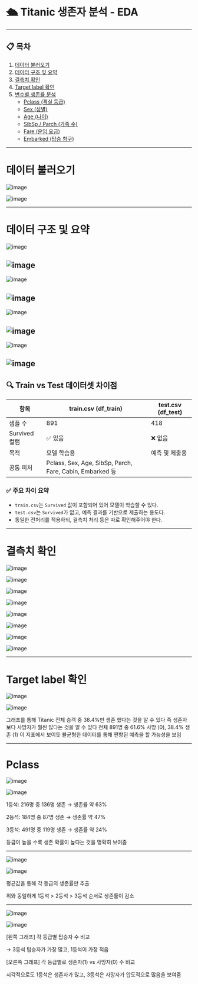 # 🛳 Titanic 생존자 분석 - EDA


---

## 📋 목차

1. [데이터 불러오기](#1-데이터-불러오기)  
2. [데이터 구조 및 요약](#2-데이터-구조-및-요약)  
3. [결측치 확인](#3-결측치-확인)
4. [Target label 확인](#3-Target-label-확인)
5. [변수별 생존률 분석](#4-변수별-생존률-분석)  
   - [Pclass (객실 등급)](#pclass-객실-등급)  
   - [Sex (성별)](#sex-성별)  
   - [Age (나이)](#age-나이)  
   - [SibSp / Parch (가족 수)](#sibsp--parch-가족-수)  
   - [Fare (운임 요금)](#fare-운임-요금)
   - [Embarked (탑승 항구)](#Embarked-탑승-항구)

---
# 데이터 불러오기

![image](https://github.com/user-attachments/assets/2f872627-97a8-4470-8a08-1ec8bdedc9d8)

![image](https://github.com/user-attachments/assets/07bb170c-e439-4708-bdeb-2569f985e8e3)

---
# 데이터 구조 및 요약

![image](https://github.com/user-attachments/assets/5f0b5a1b-6f47-4fee-bfd5-621c575e9011)

![image](https://github.com/user-attachments/assets/abec454a-ff6d-4c79-bb67-e62e756eedeb)
---

![image](https://github.com/user-attachments/assets/8696a9a9-bde0-4b22-95ba-adbdad0ea737)

![image](https://github.com/user-attachments/assets/878087dd-5933-44c2-8bb4-a02a68d0921b)
---

![image](https://github.com/user-attachments/assets/08507a9d-d29d-4a60-979a-87151d14e575)

![image](https://github.com/user-attachments/assets/81cfc3f3-200b-4afe-9045-8006b4e39842)
---

![image](https://github.com/user-attachments/assets/b6d84703-8002-43aa-8ac5-001b1876631d)

![image](https://github.com/user-attachments/assets/36e324b2-1819-4abb-aff8-081d83cfcd80)  
---

## 🔍 Train vs Test 데이터셋 차이점

| 항목        | train.csv (df_train) | test.csv (df_test) |
|-------------|----------------------|---------------------|
| 샘플 수      | 891                  | 418                 |
| Survived 컬럼 | ✅ 있음              | ❌ 없음            |
| 목적        | 모델 학습용           | 예측 및 제출용       |
| 공통 피처     | Pclass, Sex, Age, SibSp, Parch, Fare, Cabin, Embarked 등 

### ✅ 주요 차이 요약

- `train.csv`는 `Survived` 값이 포함되어 있어 모델이 학습할 수 있다.
- `test.csv`는 `Survived`가 없고, 예측 결과를 기반으로 제출하는 용도다.
- 동일한 전처리를 적용하되, 결측치 처리 등은 따로 확인해주어야 한다.

---
# 결측치 확인

![image](https://github.com/user-attachments/assets/24b5af2f-06e4-424d-a159-570d7242b13e)

![image](https://github.com/user-attachments/assets/bf9fb7df-5bb4-4827-8b7f-ab6cfd959772)

![image](https://github.com/user-attachments/assets/90fa72bc-5032-44c1-9097-902ddcf79e2f)

![image](https://github.com/user-attachments/assets/714e9ffa-408a-48ef-837e-61a976a0866d)

![image](https://github.com/user-attachments/assets/384da982-97ce-44e7-bd00-adda46671a74)

![image](https://github.com/user-attachments/assets/8bd5aca5-9ecd-4cfa-b00e-14d0ffc01a4d)

![image](https://github.com/user-attachments/assets/5443a959-d629-4e83-8d7a-d701cdbbb851)

![image](https://github.com/user-attachments/assets/191c2b7f-902f-4ef6-8737-2ddaa92c8e25)

---
# Target label 확인

![image](https://github.com/user-attachments/assets/1e7e54ad-259c-4b75-b234-30cdc6e77ca0)

![image](https://github.com/user-attachments/assets/4d46e081-84bb-4644-b2c2-72e03266e65e)  

그래프를 통해 Titanic 전체 승객 중 38.4%만 생존 헀다는 것을 알 수 있다 즉 생존자보다 사망자가 훨씬 많다는 것을 알 수 있다
전체 891명 중 61.6% 사망 (0), 38.4% 생존 (1) 이 지표에서 보이듯 뷸균형한 데이터를 통해 편향된 예측을 할 가능성을 보임


---
# Pclass

![image](https://github.com/user-attachments/assets/c308a1f1-389c-4079-a93c-20345bd6dd98)

![image](https://github.com/user-attachments/assets/e912bbeb-1925-41da-bcf7-686665ebd854)  

1등석: 216명 중 136명 생존 → 생존률 약 63%

2등석: 184명 중 87명 생존 → 생존률 약 47%

3등석: 491명 중 119명 생존 → 생존률 약 24%

등급이 높을 수록 생존 확률이 높다는 것을 명확히 보여줌

---

![image](https://github.com/user-attachments/assets/11ac7cd1-996e-4449-96fd-e07ef29d2c80)

![image](https://github.com/user-attachments/assets/1ea247a0-8f55-4fc0-8440-7676e4b34934)  

평균값을 통해 각 등급의 생존률만 추출

위와 동일하게 1등석 > 2등석 > 3등석 순서로 생존률이 감소

---


![image](https://github.com/user-attachments/assets/fd62735c-55f5-45d2-a4a3-3c90e7e43aa7)

![image](https://github.com/user-attachments/assets/1cded569-8277-4ad9-ae2f-618de7665791)

[왼쪽 그래프]
각 등급별 탑승자 수 비교

→ 3등석 탑승자가 가장 많고, 1등석이 가장 적음

[오른쪽 그래프]
각 등급별로 생존자(1) vs 사망자(0) 수 비교

시각적으로도 1등석은 생존자가 많고,
3등석은 사망자가 압도적으로 많음을 보여줌








